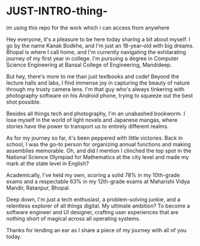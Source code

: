# JUST-INTRO-thing-
im using this repo for the work which i can access from anywhere

Hey everyone, it's a pleasure to be here today sharing a bit about myself. I go by the name Kanak Bodkhe, and I'm just an 18-year-old with big dreams. Bhopal is where I call home, and I'm currently navigating the exhilarating journey of my first year in college. I'm pursuing a degree in Computer Science Engineering at Bansal College of Engineering, Mandideep.

But hey, there's more to me than just textbooks and code! Beyond the lecture halls and labs, I find immense joy in capturing the beauty of nature through my trusty camera lens. I'm that guy who's always tinkering with photography software on his Android phone, trying to squeeze out the best shot possible.

Besides all things tech and photography, I'm an unabashed bookworm. I lose myself in the world of light novels and Japanese mangas, where stories have the power to transport us to entirely different realms.

As for my journey so far, it's been peppered with little victories. Back in school, I was the go-to person for organizing annual functions and making assemblies memorable. Oh, and did I mention I clinched the top spot in the National Science Olympiad for Mathematics at the city level and made my mark at the state level in English?

Academically, I've held my own, scoring a solid 78% in my 10th-grade exams and a respectable 63% in my 12th-grade exams at Maharishi Vidya Mandir, Ratanpur, Bhopal.

Deep down, I'm just a tech enthusiast, a problem-solving junkie, and a relentless explorer of all things digital. My ultimate ambition? To become a software engineer and UI designer, crafting user experiences that are nothing short of magical across all operating systems.

Thanks for lending an ear as I share a piece of my journey with all of you today.
